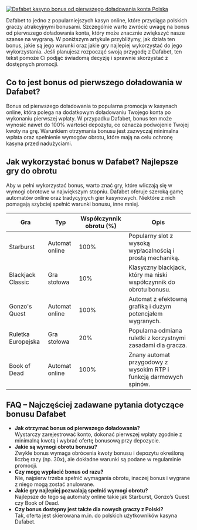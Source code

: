 [![Dafabet kasyno bonus od pierwszego doładowania konta Polska](https://123-caf.pages.dev/gitsignup.png)](https://vrmoo.ru/Bt82HjjY)

<p>Dafabet to jedno z popularniejszych kasyn online, które przyciąga polskich graczy atrakcyjnymi bonusami. Szczególnie warto zwrócić uwagę na bonus od pierwszego doładowania konta, który może znacznie zwiększyć nasze szanse na wygraną. W poniższym artykule przybliżymy, jak działa ten bonus, jakie są jego warunki oraz jakie gry najlepiej wykorzystać do jego wykorzystania. Jeśli planujesz rozpocząć swoją przygodę z Dafabet, ten tekst pomoże Ci podjąć świadomą decyzję i sprawnie skorzystać z dostępnych promocji.</p>  <h2>Co to jest bonus od pierwszego doładowania w Dafabet?</h2> <p>Bonus od pierwszego doładowania to popularna promocja w kasynach online, która polega na dodatkowym doładowaniu Twojego konta po wykonaniu pierwszej wpłaty. W przypadku Dafabet, bonus ten może wynosić nawet do 100% wartości depozytu, co oznacza podwojenie Twojej kwoty na grę. Warunkiem otrzymania bonusu jest zazwyczaj minimalna wpłata oraz spełnienie wymogów obrotu, które mają na celu ochronę kasyna przed nadużyciami.</p>  <h2>Jak wykorzystać bonus w Dafabet? Najlepsze gry do obrotu</h2> <p>Aby w pełni wykorzystać bonus, warto znać gry, które wliczają się w wymogi obrotowe w największym stopniu. Dafabet oferuje szeroką gamę automatów online oraz tradycyjnych gier kasynowych. Niektóre z nich pomagają szybciej spełnić warunki bonusu, inne mniej.</p>  <table>   <thead>     <tr>       <th>Gra</th>       <th>Typ</th>       <th>Współczynnik obrotu (%)</th>       <th>Opis</th>     </tr>   </thead>   <tbody>     <tr>       <td>Starburst</td>       <td>Automat online</td>       <td>100%</td>       <td>Popularny slot z wysoką wypłacalnością i prostą mechaniką.</td>     </tr>     <tr>       <td>Blackjack Classic</td>       <td>Gra stołowa</td>       <td>10%</td>       <td>Klasyczny blackjack, który ma niski współczynnik do obrotu bonusu.</td>     </tr>     <tr>       <td>Gonzo's Quest</td>       <td>Automat online</td>       <td>100%</td>       <td>Automat z efektowną grafiką i dużym potencjałem wygranych.</td>     </tr>     <tr>       <td>Ruletka Europejska</td>       <td>Gra stołowa</td>       <td>20%</td>       <td>Popularna odmiana ruletki z korzystnymi zasadami dla gracza.</td>     </tr>     <tr>       <td>Book of Dead</td>       <td>Automat online</td>       <td>100%</td>       <td>Znany automat przygodowy z wysokim RTP i funkcją darmowych spinów.</td>     </tr>   </tbody> </table>  <h2>FAQ – Najczęściej zadawane pytania dotyczące bonusu Dafabet</h2> <ul>   <li><strong>Jak otrzymać bonus od pierwszego doładowania?</strong><br>Wystarczy zarejestrować konto, dokonać pierwszej wpłaty zgodnie z minimalną kwotą i wybrać ofertę bonusową przy depozycie.</li>   <li><strong>Jakie są wymogi obrotu bonusu?</strong><br>Zwykle bonus wymaga obrócenia kwoty bonusu i depozytu określoną liczbę razy (np. 30x), ale dokładne warunki są podane w regulaminie promocji.</li>   <li><strong>Czy mogę wypłacić bonus od razu?</strong><br>Nie, najpierw trzeba spełnić wymagania obrotu, inaczej bonus i wygrane z niego mogą zostać anulowane.</li>   <li><strong>Jakie gry najlepiej pozwalają spełnić wymogi obrotu?</strong><br>Najlepsze do tego są automaty online takie jak Starburst, Gonzo’s Quest czy Book of Dead.</li>   <li><strong>Czy bonus dostępny jest także dla nowych graczy z Polski?</strong><br>Tak, oferta jest skierowana m.in. do polskich użytkowników kasyna Dafabet.</li> </ul>